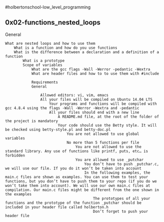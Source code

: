#holbertonschool-low_level_programming
## 0x02-functions_nested_loops

General

    What are nested loops and how to use them
        What is a function and how do you use functions
	    What is the difference between a declaration and a definition of a function
	        What is a prototype
		    Scope of variables
		        What are the gcc flags -Wall -Werror -pedantic -Wextra
			    What are header files and how to to use them with #include

			    Requirements
			    General

			        Allowed editors: vi, vim, emacs
				    All your files will be compiled on Ubuntu 14.04 LTS
				        Your programs and functions will be compiled with gcc 4.8.4 using the flags -Wall -Werror -Wextra and -pedantic
					    All your files should end with a new line
					        A README.md file, at the root of the folder of the project is mandatory
						    Your code should use the Betty style. It will be checked using betty-style.pl and betty-doc.pl
						        You are not allowed to use global variables
							    No more than 5 functions per file
							        You are not allowed to use the standard library. Any use of functions like printf, puts, etc… is forbidden
								    You are allowed to use _putchar
								        You don’t have to push _putchar.c, we will use our file. If you do it won’t be taken into account
									    In the following examples, the main.c files are shown as examples. You can use them to test your functions, but you don’t have to push them to your repo (if you do we won’t take them into account). We will use our own main.c files at compilation. Our main.c files might be different from the one shown in the examples
									        The prototypes of all your functions and the prototype of the function _putchar should be included in your header file called holberton.h
										    Don’t forget to push your header file


